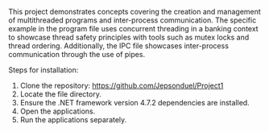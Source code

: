 This project demonstrates concepts covering the creation and management of multithreaded programs and inter-process communication. The specific example in the program file uses concurrent threading in a banking context to showcase thread safety principles with tools such as mutex locks and thread ordering. Additionally, the IPC file showcases inter-process communication through the use of pipes.

Steps for installation: 
1. Clone the repository: https://github.com/Jepsonduel/Project1
2. Locate the file directory.
3. Ensure the .NET framework version 4.7.2 dependencies are installed.
4. Open the applications.
5. Run the applications separately.
